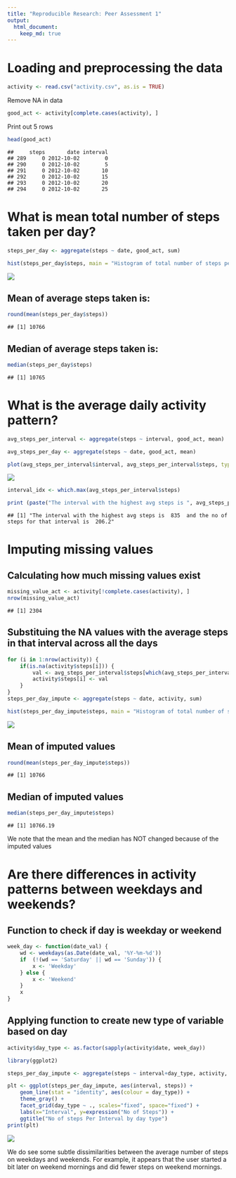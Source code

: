 ```yaml
---
title: "Reproducible Research: Peer Assessment 1"
output: 
  html_document:
    keep_md: true
---
```



# Loading and preprocessing the data

```r
activity <- read.csv("activity.csv", as.is = TRUE)
```

Remove NA in data

```r
good_act <- activity[complete.cases(activity), ]
```

Print out 5 rows

```r
head(good_act)
```

```
##     steps       date interval
## 289     0 2012-10-02        0
## 290     0 2012-10-02        5
## 291     0 2012-10-02       10
## 292     0 2012-10-02       15
## 293     0 2012-10-02       20
## 294     0 2012-10-02       25
```


# What is mean total number of steps taken per day?

```r
steps_per_day <- aggregate(steps ~ date, good_act, sum)

hist(steps_per_day$steps, main = "Histogram of total number of steps per day", xlab = "Steps per day")
```

![](PA1_template_files/figure-html/unnamed-chunk-4-1.png)<!-- -->

## Mean of average steps taken is:

```r
round(mean(steps_per_day$steps))
```

```
## [1] 10766
```

## Median of average steps taken is:

```r
median(steps_per_day$steps)
```

```
## [1] 10765
```

# What is the average daily activity pattern?

```r
avg_steps_per_interval <- aggregate(steps ~ interval, good_act, mean)

avg_steps_per_day <- aggregate(steps ~ date, good_act, mean)

plot(avg_steps_per_interval$interval, avg_steps_per_interval$steps, type='l', col=1, main="Average number of steps by Interval", xlab="Time Intervals", ylab="Average number of steps")
```

![](PA1_template_files/figure-html/unnamed-chunk-7-1.png)<!-- -->


```r
interval_idx <- which.max(avg_steps_per_interval$steps)

print (paste("The interval with the highest avg steps is ", avg_steps_per_interval[interval_idx, ]$interval, " and the no of steps for that interval is ", round(avg_steps_per_interval[interval_idx, ]$steps, digits = 1)))
```

```
## [1] "The interval with the highest avg steps is  835  and the no of steps for that interval is  206.2"
```

# Imputing missing values

## Calculating how much missing values exist

```r
missing_value_act <- activity[!complete.cases(activity), ]
nrow(missing_value_act)
```

```
## [1] 2304
```

## Substituing the NA values with the average steps in that interval across all the days

```r
for (i in 1:nrow(activity)) {
    if(is.na(activity$steps[i])) {
        val <- avg_steps_per_interval$steps[which(avg_steps_per_interval$interval == activity$interval[i])]
        activity$steps[i] <- val 
    }
}
steps_per_day_impute <- aggregate(steps ~ date, activity, sum)

hist(steps_per_day_impute$steps, main = "Histogram of total number of steps per day (IMPUTED)", xlab = "Steps per day")
```

![](PA1_template_files/figure-html/unnamed-chunk-10-1.png)<!-- -->
## Mean of imputed values

```r
round(mean(steps_per_day_impute$steps))
```

```
## [1] 10766
```

## Median of imputed values

```r
median(steps_per_day_impute$steps)
```

```
## [1] 10766.19
```
We note that the mean and the median has NOT changed because of the imputed values


# Are there differences in activity patterns between weekdays and weekends?

## Function to check if day is weekday or weekend

```r
week_day <- function(date_val) {
    wd <- weekdays(as.Date(date_val, '%Y-%m-%d'))
    if  (!(wd == 'Saturday' || wd == 'Sunday')) {
        x <- 'Weekday'
    } else {
        x <- 'Weekend'
    }
    x
}
```


## Applying function to create new type of variable based on day

```r
activity$day_type <- as.factor(sapply(activity$date, week_day))

library(ggplot2)

steps_per_day_impute <- aggregate(steps ~ interval+day_type, activity, mean)

plt <- ggplot(steps_per_day_impute, aes(interval, steps)) +
    geom_line(stat = "identity", aes(colour = day_type)) +
    theme_gray() +
    facet_grid(day_type ~ ., scales="fixed", space="fixed") +
    labs(x="Interval", y=expression("No of Steps")) +
    ggtitle("No of steps Per Interval by day type")
print(plt)
```

![](PA1_template_files/figure-html/unnamed-chunk-14-1.png)<!-- -->


We do see some subtle dissimilarities between the average number of steps on weekdays and weekends. For example, it appears that the user started a bit later on weekend mornings and did fewer steps on weekend mornings.

